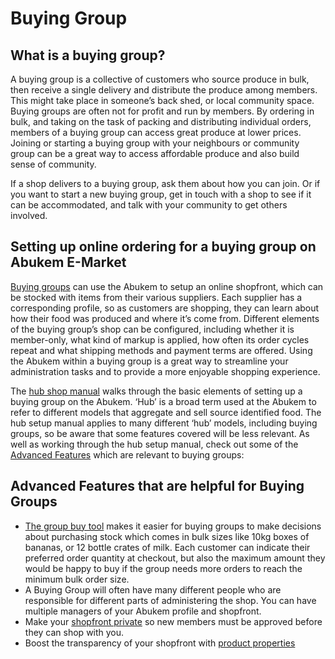 # Buying Group
## What is a buying group?

A buying group is a collective of customers who source produce in bulk, then receive a single delivery and distribute the produce among members. This might take place in someone’s back shed, or local community space. Buying groups are often not for profit and run by members. By ordering in bulk, and taking on the task of packing and distributing individual orders, members of a buying group can access great produce at lower prices. Joining or starting a buying group with your neighbours or community group can be a great way to access affordable produce and also build sense of community.

If a shop delivers to a buying group, ask them about how you can join. Or if you want to start a new buying group, get in touch with a shop to see if it can be accommodated, and talk with your community to get others involved.

## Setting up online ordering for a buying group on Abukem E-Market

[Buying groups](/consumer-buying-groups.md) can use the Abukem to setup an online shopfront, which can be stocked with items from their various suppliers. Each supplier has a corresponding profile, so as customers are shopping, they can learn about how their food was produced and where it’s come from. Different elements of the buying group’s shop can be configured, including whether it is member-only, what kind of markup is applied, how often its order cycles repeat and what shipping methods and payment terms are offered. Using the Abukem within a buying group is a great way to streamline your administration tasks and to provide a more enjoyable shopping experience.

The [hub shop manual](/hubs-set-up-guide.md) walks through the basic elements of setting up a buying group on the Abukem. ‘Hub’ is a broad term used at the Abukem to refer to different models that aggregate and sell source identified food. The hub setup manual applies to many different ‘hub’ models, including buying groups, so be aware that some features covered will be less relevant. As well as working through the hub setup manual, check out some of the [Advanced Features](/advanced-features.md) which are relevant to buying groups:

  
## Advanced Features that are helpful for Buying Groups
* [The group buy tool](/group-buy.md) makes it easier for buying groups to make decisions about purchasing stock which comes in bulk sizes like 10kg boxes of bananas, or 12 bottle crates of milk. Each customer can indicate their preferred order quantity at checkout, but also the maximum amount they would be happy to buy if the group needs more orders to reach the minimum bulk order size.
* A Buying Group will often have many different people who are responsible for different parts of administering the shop. You can have multiple managers of your Abukem profile and shopfront.
* Make your [shopfront private](/private-shopfront.md) so new members must be approved before they can shop with you.
* Boost the transparency of your shopfront with [product properties](/product-properties.md)

